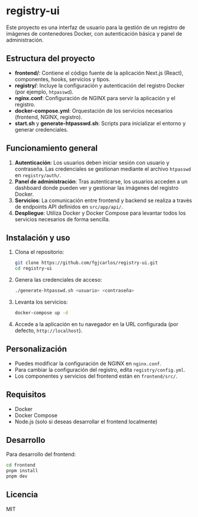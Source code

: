 # registry-ui

Este proyecto es una interfaz de usuario para la gestión de un registro de imágenes de contenedores Docker, con autenticación básica y panel de administración.

## Estructura del proyecto

- **frontend/**: Contiene el código fuente de la aplicación Next.js (React), componentes, hooks, servicios y tipos.
- **registry/**: Incluye la configuración y autenticación del registro Docker (por ejemplo, `htpasswd`).
- **nginx.conf**: Configuración de NGINX para servir la aplicación y el registro.
- **docker-compose.yml**: Orquestación de los servicios necesarios (frontend, NGINX, registro).
- **start.sh** y **generate-htpasswd.sh**: Scripts para inicializar el entorno y generar credenciales.

## Funcionamiento general

1. **Autenticación**: Los usuarios deben iniciar sesión con usuario y contraseña. Las credenciales se gestionan mediante el archivo `htpasswd` en `registry/auth/`.
2. **Panel de administración**: Tras autenticarse, los usuarios acceden a un dashboard donde pueden ver y gestionar las imágenes del registro Docker.
3. **Servicios**: La comunicación entre frontend y backend se realiza a través de endpoints API definidos en `src/app/api/`.
4. **Despliegue**: Utiliza Docker y Docker Compose para levantar todos los servicios necesarios de forma sencilla.

## Instalación y uso

1. Clona el repositorio:
   ```bash
   git clone https://github.com/fgjcarlos/registry-ui.git
   cd registry-ui
   ```
2. Genera las credenciales de acceso:
   ```bash
   ./generate-htpasswd.sh <usuario> <contraseña>
   ```
3. Levanta los servicios:
   ```bash
   docker-compose up -d
   ```
4. Accede a la aplicación en tu navegador en la URL configurada (por defecto, `http://localhost`).

## Personalización
- Puedes modificar la configuración de NGINX en `nginx.conf`.
- Para cambiar la configuración del registro, edita `registry/config.yml`.
- Los componentes y servicios del frontend están en `frontend/src/`.

## Requisitos
- Docker
- Docker Compose
- Node.js (solo si deseas desarrollar el frontend localmente)

## Desarrollo
Para desarrollo del frontend:

```bash
cd frontend
pnpm install
pnpm dev
```

## Licencia
MIT
